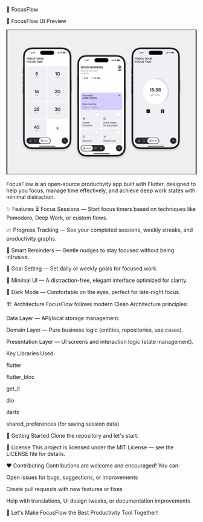 🧠 FocusFlow

📸 FocusFlow UI Preview 

![FocusFlow Preview](home.png)



FocusFlow is an open-source productivity app built with Flutter, designed to help you focus, manage time effectively, and achieve deep work states with minimal distraction.

✨ Features
⏳ Focus Sessions — Start focus timers based on techniques like Pomodoro, Deep Work, or custom flows.

📈 Progress Tracking — See your completed sessions, weekly streaks, and productivity graphs.

🔔 Smart Reminders — Gentle nudges to stay focused without being intrusive.

🎯 Goal Setting — Set daily or weekly goals for focused work.

🎨 Minimal UI — A distraction-free, elegant interface optimized for clarity.

🌙 Dark Mode — Comfortable on the eyes, perfect for late-night focus.

🏗️ Architecture
FocusFlow follows modern Clean Architecture principles:

Data Layer — API/local storage management.

Domain Layer — Pure business logic (entities, repositories, use cases).

Presentation Layer — UI screens and interaction logic (state management).

Key Libraries Used:

flutter

flutter_bloc

get_it

dio

dartz

shared_preferences (for saving session data)

🚀 Getting Started
Clone the repository and let's start.

📄 License
This project is licensed under the MIT License — see the LICENSE file for details.

❤️ Contributing
Contributions are welcome and encouraged!
You can:

Open issues for bugs, suggestions, or improvements

Create pull requests with new features or fixes

Help with translations, UI design tweaks, or documentation improvements


🚀 Let's Make FocusFlow the Best Productivity Tool Together!
